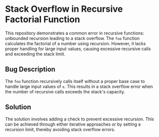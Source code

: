 # Stack Overflow in Recursive Factorial Function

This repository demonstrates a common error in recursive functions: unbounded recursion leading to a stack overflow.  The `foo` function calculates the factorial of a number using recursion.  However, it lacks proper handling for large input values, causing excessive recursive calls and exceeding the stack limit.

## Bug Description

The `foo` function recursively calls itself without a proper base case to handle large input values of `x`. This results in a stack overflow error when the number of recursive calls exceeds the stack's capacity.

## Solution

The solution involves adding a check to prevent excessive recursion.  This can be achieved through either iterative approaches or by setting a recursion limit, thereby avoiding stack overflow errors.
